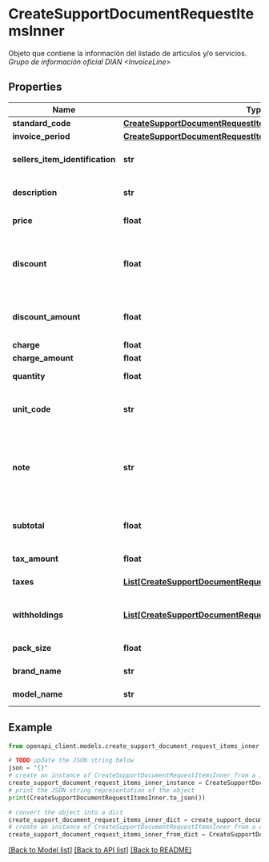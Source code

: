 # CreateSupportDocumentRequestItemsInner

Objeto que contiene la información del listado de articulos y/o servicios. <br><i>Grupo de información oficial DIAN &lt;InvoiceLine&gt;</i>

## Properties

Name | Type | Description | Notes
------------ | ------------- | ------------- | -------------
**standard_code** | [**CreateSupportDocumentRequestItemsInnerStandardCode**](CreateSupportDocumentRequestItemsInnerStandardCode.md) |  | 
**invoice_period** | [**CreateSupportDocumentRequestItemsInnerInvoicePeriod**](CreateSupportDocumentRequestItemsInnerInvoicePeriod.md) |  | [optional] 
**sellers_item_identification** | **str** | Grupo de datos de identificación del artículo o servicio de acuerdo con el vendedor. &lt;br&gt;&lt;i&gt;Grupo de información oficial DIAN &amp;lt;SellersItemIdentification&amp;gt;&lt;/i&gt; | [optional] 
**description** | **str** | Nombre y descripción del articulo y/o servicio que se está vendiendo en esta linea del documento. &lt;br&gt;&lt;i&gt;Campo oficial DIAN &amp;lt;Description&amp;gt;&lt;/i&gt; | 
**price** | **float** | Precio del articulo y/o servicio. &lt;br&gt;&lt;i&gt;Campo oficial DIAN &amp;lt;PriceAmount&amp;gt;&lt;/i&gt; | 
**discount** | **float** | Porcentaje de descuento del articulo y/o servicio. Se debe informar a nivel de ítem, si y solamente si el descuento afecta la base gravable del ítem. &lt;br&gt;&lt;i&gt;Campo oficial DIAN &amp;lt;/cac:AllowanceCharge/cbc:MultiplierFactorNumeric&amp;gt;&lt;/i&gt; | [optional] 
**discount_amount** | **float** | Valor de descuento del articulo y/o servicio. Se debe informar a nivel de ítem, si y solamente si el descuento afecta la base gravable del ítem. &lt;br&gt;&lt;i&gt;Campo oficial DIAN &amp;lt;/cac:AllowanceCharge/cbc:Amount&amp;gt;&lt;/i&gt; | [optional] 
**charge** | **float** | Porcentaje de cargo adicional aplicado articulo y/o servicio | [optional] 
**charge_amount** | **float** | Valor del cargo adicional del articulo y/o servicio | [optional] 
**quantity** | **float** | Cantidad del articulo y/o servicio. &lt;br&gt;&lt;i&gt;Campo oficial DIAN &amp;lt;InvoicedQuantity&amp;gt;&lt;/i&gt; | 
**unit_code** | **str** | Código de Unidad de medida del articulo y/o servicio. Se debe colocar el Código que corresponda de la tabla de unidades de la DIAN. &lt;br&gt;&lt;i&gt;Campo oficial DIAN &amp;lt;@unitCode&amp;gt;&lt;/i&gt; | 
**note** | **str** | Información Adicional o texto libre para añadir información del articulo y/o servicio. Obligatorio de informarse para el caso de ítems de contratos de servicio tipo AIU para el item Administración. Aquí, se debe empezar por el texto: &#39;Contrato de servicios AIU por concepto de:&#39;. Y el contribuyente debe incluir el objeto del contrato facturado. &lt;br&gt;&lt;i&gt;Campo oficial DIAN &amp;lt;Note&amp;gt;&lt;/i&gt; | [optional] 
**subtotal** | **float** | Subtotal del articulo y/o servicio. El subtotal de la línea es igual a la Cantidad x Precio Unidad menos Descuentos más Recargos que apliquen al articulo y/o servicio. &lt;br&gt;&lt;i&gt;Campo oficial DIAN &amp;lt;LineExtensionAmount&amp;gt;&lt;/i&gt; | 
**tax_amount** | **float** | Valor total de los impuestos aplicados al articulo y/o servicio. | 
**taxes** | [**List[CreateSupportDocumentRequestItemsInnerTaxesInner]**](CreateSupportDocumentRequestItemsInnerTaxesInner.md) | Array que contiene el listado de tributos/impuestos que aplican al articulo y/o servicio | [optional] 
**withholdings** | [**List[CreateSupportDocumentRequestItemsInnerWithholdingsInner]**](CreateSupportDocumentRequestItemsInnerWithholdingsInner.md) | Array con el listado de Retenciones. Grupo de campos que contiene la información de los tributos retenidos. &lt;br&gt;&lt;i&gt;Grupo de información oficial DIAN &amp;lt;WithholdingTaxTotal&amp;gt;&lt;/i&gt; | [optional] 
**pack_size** | **float** | Número de productos por empaque. &lt;br&gt;&lt;i&gt;Campo oficial DIAN &amp;lt;PackSizeNumeric&amp;gt;&lt;/i&gt; | [optional] 
**brand_name** | **str** | Marca del artículo. &lt;br&gt;&lt;i&gt;Campo oficial DIAN &amp;lt;BrandName&amp;gt;&lt;/i&gt; | [optional] 
**model_name** | **str** | Modelo del artículo. &lt;br&gt;&lt;i&gt;Campo oficial DIAN &amp;lt;ModelName&amp;gt;&lt;/i&gt; | [optional] 

## Example

```python
from openapi_client.models.create_support_document_request_items_inner import CreateSupportDocumentRequestItemsInner

# TODO update the JSON string below
json = "{}"
# create an instance of CreateSupportDocumentRequestItemsInner from a JSON string
create_support_document_request_items_inner_instance = CreateSupportDocumentRequestItemsInner.from_json(json)
# print the JSON string representation of the object
print(CreateSupportDocumentRequestItemsInner.to_json())

# convert the object into a dict
create_support_document_request_items_inner_dict = create_support_document_request_items_inner_instance.to_dict()
# create an instance of CreateSupportDocumentRequestItemsInner from a dict
create_support_document_request_items_inner_from_dict = CreateSupportDocumentRequestItemsInner.from_dict(create_support_document_request_items_inner_dict)
```
[[Back to Model list]](../README.md#documentation-for-models) [[Back to API list]](../README.md#documentation-for-api-endpoints) [[Back to README]](../README.md)


